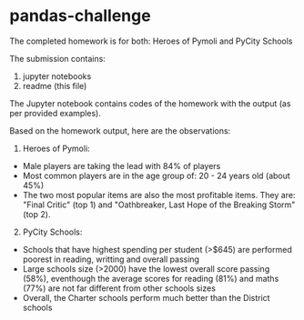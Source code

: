 # pandas-challenge

The completed homework is for both:  Heroes of Pymoli and PyCity Schools

The submission contains: 
1. jupyter notebooks
2. readme (this file)

The Jupyter notebook contains codes of the homework with the output (as per provided examples).

Based on the homework output, here are the observations:

1. Heroes of Pymoli:
* Male players are taking the lead with 84% of players
* Most common players are in the age group of: 20 - 24 years old (about 45%)
* The two most popular items are also the most profitable items. They are: "Final Critic" (top 1) and "Oathbreaker, Last Hope of the Breaking Storm" (top 2).

2. PyCity Schools:
* Schools that have highest spending per student (>$645) are performed poorest in reading, writting and overall passing
* Large schools size (>2000) have the lowest overall score passing (58%), eventhough the average scores for reading (81%) and maths (77%) are not far different from other schools sizes
* Overall, the Charter schools perform much better than the District schools
